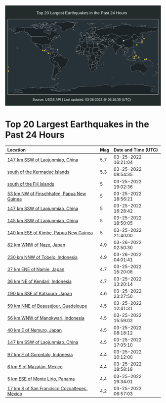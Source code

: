 ![Map](./map.png)

# Top 20 Largest Earthquakes in the Past 24 Hours

| Location | Mag | Date and Time (UTC) |
|:---|:---|:---|
| [147 km SSW of Laojunmiao, China](https://earthquake.usgs.gov/earthquakes/eventpage/us7000gx8m) | 5.7 | 03-25-2022 16:21:04 |
| [south of the Kermadec Islands](https://earthquake.usgs.gov/earthquakes/eventpage/us7000gx6g) | 5.3 | 03-25-2022 08:54:35 |
| [south of the Fiji Islands](https://earthquake.usgs.gov/earthquakes/eventpage/us7000gxcv) | 5 | 03-25-2022 19:02:36 |
| [53 km NW of Finschhafen, Papua New Guinea](https://earthquake.usgs.gov/earthquakes/eventpage/us7000gxcr) | 5 | 03-25-2022 18:56:21 |
| [147 km SSW of Laojunmiao, China](https://earthquake.usgs.gov/earthquakes/eventpage/us7000gx8v) | 5 | 03-25-2022 16:28:42 |
| [145 km SSW of Laojunmiao, China](https://earthquake.usgs.gov/earthquakes/eventpage/us7000gxcn) | 5 | 03-25-2022 18:50:05 |
| [140 km ESE of Kimbe, Papua New Guinea](https://earthquake.usgs.gov/earthquakes/eventpage/us7000gxe1) | 5 | 03-25-2022 21:40:00 |
| [82 km WNW of Naze, Japan](https://earthquake.usgs.gov/earthquakes/eventpage/us7000gxf1) | 4.9 | 03-26-2022 02:50:30 |
| [230 km NNW of Tobelo, Indonesia](https://earthquake.usgs.gov/earthquakes/eventpage/us7000gxfd) | 4.9 | 03-26-2022 04:01:41 |
| [37 km ENE of Namie, Japan](https://earthquake.usgs.gov/earthquakes/eventpage/us7000gx88) | 4.7 | 03-25-2022 15:20:08 |
| [36 km NE of Kendari, Indonesia](https://earthquake.usgs.gov/earthquakes/eventpage/us7000gx7f) | 4.7 | 03-25-2022 13:20:14 |
| [190 km SSE of Katsuura, Japan](https://earthquake.usgs.gov/earthquakes/eventpage/us7000gxek) | 4.6 | 03-25-2022 23:27:50 |
| [59 km NNE of Beauséjour, Guadeloupe](https://earthquake.usgs.gov/earthquakes/eventpage/us7000gx73) | 4.5 | 03-25-2022 12:41:31 |
| [56 km WNW of Manokwari, Indonesia](https://earthquake.usgs.gov/earthquakes/eventpage/us7000gx8j) | 4.5 | 03-25-2022 15:59:02 |
| [40 km E of Nemuro, Japan](https://earthquake.usgs.gov/earthquakes/eventpage/us7000gx6b) | 4.5 | 03-25-2022 08:18:12 |
| [147 km SSW of Laojunmiao, China](https://earthquake.usgs.gov/earthquakes/eventpage/us7000gx90) | 4.5 | 03-25-2022 17:05:10 |
| [97 km E of Gorontalo, Indonesia](https://earthquake.usgs.gov/earthquakes/eventpage/us7000gx6m) | 4.4 | 03-25-2022 10:12:00 |
| [6 km S of Mazatán, Mexico](https://earthquake.usgs.gov/earthquakes/eventpage/us7000gxcq) | 4.4 | 03-25-2022 18:58:18 |
| [5 km ESE of Monte Lirio, Panama](https://earthquake.usgs.gov/earthquakes/eventpage/us7000gxd2) | 4.4 | 03-25-2022 19:34:01 |
| [17 km S of San Francisco Cozoaltepec, Mexico](https://earthquake.usgs.gov/earthquakes/eventpage/us7000gx62) | 4.2 | 03-25-2022 06:57:03 |
